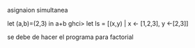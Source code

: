 asignaion simultanea 

let (a,b)=(2,3) in a+b
ghci> let ls = [(x,y) | x <- [1,2,3], y <-[2,3]]

se debe de hacer el programa para factorial
